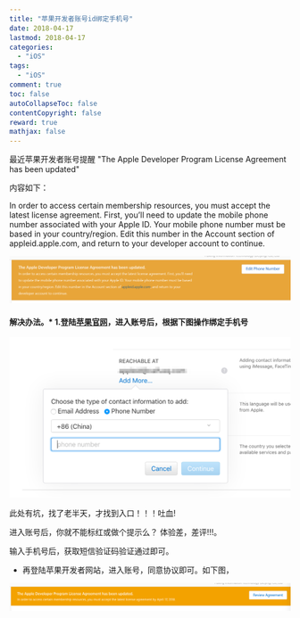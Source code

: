 ```yaml
---
title: "苹果开发者账号id绑定手机号"
date: 2018-04-17
lastmod: 2018-04-17
categories:
  - "iOS"
tags:
  - "iOS"
comment: true
toc: false
autoCollapseToc: false
contentCopyright: false
reward: true
mathjax: false
---
```





最近苹果开发者账号提醒 "The Apple Developer Program License Agreement has been updated"

内容如下：

In order to access certain membership resources, you must accept the latest license agreement. First, you’ll need to update the mobile phone number associated with your Apple ID. Your mobile phone number must be based in your country/region. Edit this number in the Account section of appleid.apple.com, and return to your developer account to continue.


![image](/images/post/2018-04-17-ping-guo-kai-fa-zhe-zhang-hao-idbang-ding-shou-ji-hao/1.png) 

#### 解决办法。* 1.登陆[苹果官网](https://appleid.apple.com/#!&page=signin)，进入账号后，根据下图操作绑定手机号
![image](/images/post/2018-04-17-ping-guo-kai-fa-zhe-zhang-hao-idbang-ding-shou-ji-hao/2.png) 

此处有坑，找了老半天，才找到入口！！！吐血!

进入账号后，你就不能标红或做个提示么？
		体验差，差评!!!。

输入手机号后，获取短信验证码验证通过即可。

* 再登陆苹果开发者网站，进入账号，同意协议即可。如下图，

![image](/images/post/2018-04-17-ping-guo-kai-fa-zhe-zhang-hao-idbang-ding-shou-ji-hao/3.png) 
